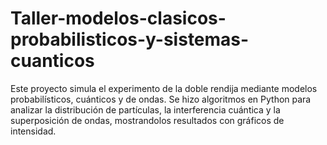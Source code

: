 # Taller-modelos-clasicos-probabilisticos-y-sistemas-cuanticos
Este proyecto simula el experimento de la doble rendija mediante modelos probabilísticos, cuánticos y de ondas. Se hizo algoritmos en Python para analizar la distribución de partículas, la interferencia cuántica y la superposición de ondas, mostrandolos resultados con gráficos de intensidad.

